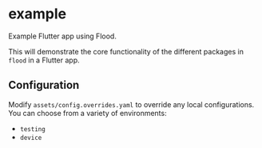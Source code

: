 # example

Example Flutter app using Flood.

This will demonstrate the core functionality of the different packages in `flood` in a
Flutter app.

## Configuration

Modify `assets/config.overrides.yaml` to override any local configurations. You can choose from a
variety of environments:

- `testing`
- `device`